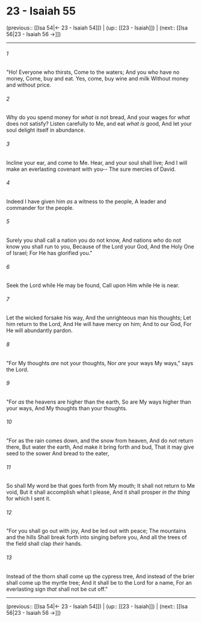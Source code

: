 # 23 - Isaiah 55

(previous:: [[Isa 54|← 23 - Isaiah 54]]) | (up:: [[23 - Isaiah]]) | (next:: [[Isa 56|23 - Isaiah 56 →]])

***


###### 1 
"Ho! Everyone who thirsts, Come to the waters; And you who have no money, Come, buy and eat. Yes, come, buy wine and milk Without money and without price. 

###### 2 
Why do you spend money for _what is_ not bread, And your wages for _what_ does not satisfy? Listen carefully to Me, and eat _what is_ good, And let your soul delight itself in abundance. 

###### 3 
Incline your ear, and come to Me. Hear, and your soul shall live; And I will make an everlasting covenant with you-- The sure mercies of David. 

###### 4 
Indeed I have given him _as_ a witness to the people, A leader and commander for the people. 

###### 5 
Surely you shall call a nation you do not know, And nations _who_ do not know you shall run to you, Because of the Lord your God, And the Holy One of Israel; For He has glorified you." 

###### 6 
Seek the Lord while He may be found, Call upon Him while He is near. 

###### 7 
Let the wicked forsake his way, And the unrighteous man his thoughts; Let him return to the Lord, And He will have mercy on him; And to our God, For He will abundantly pardon. 

###### 8 
"For My thoughts _are_ not your thoughts, Nor _are_ your ways My ways," says the Lord. 

###### 9 
"For _as_ the heavens are higher than the earth, So are My ways higher than your ways, And My thoughts than your thoughts. 

###### 10 
"For as the rain comes down, and the snow from heaven, And do not return there, But water the earth, And make it bring forth and bud, That it may give seed to the sower And bread to the eater, 

###### 11 
So shall My word be that goes forth from My mouth; It shall not return to Me void, But it shall accomplish what I please, And it shall prosper _in the thing_ for which I sent it. 

###### 12 
"For you shall go out with joy, And be led out with peace; The mountains and the hills Shall break forth into singing before you, And all the trees of the field shall clap _their_ hands. 

###### 13 
Instead of the thorn shall come up the cypress tree, And instead of the brier shall come up the myrtle tree; And it shall be to the Lord for a name, For an everlasting sign _that_ shall not be cut off."

***

(previous:: [[Isa 54|← 23 - Isaiah 54]]) | (up:: [[23 - Isaiah]]) | (next:: [[Isa 56|23 - Isaiah 56 →]])
